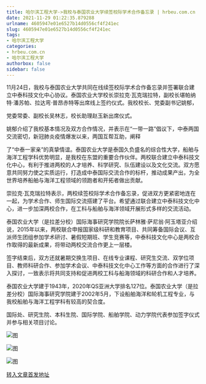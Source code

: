 ```yaml
---
title: 哈尔滨工程大学->我校与泰国农业大学续签校际学术合作备忘录 | hrbeu.com.cn
date: 2021-11-29 01:22:35.879288
urlname: 4605947e01e6527b14d0556cf4f241ec
slug: 4605947e01e6527b14d0556cf4f241ec
tags: 
- 哈尔滨工程大学
categories:
- hrbeu.com.cn
- 哈尔滨工程大学
authorbox: false
sidebar: false
---
```

11月24日，我校与泰国农业大学共同在线续签校际学术合作备忘录并签署联合建立中泰科技文化中心协议。泰国农业大学校长崇拉克·瓦克瑞拉特，副校长堪帕纳特·潘苏帕、拉达弯·普昂赤特等出席线上签约仪式。我校校长、党委副书记姚郁，

党委常委、副校长吴林志，校长助理赵玉新出席仪式。

姚郁介绍了我校基本情况及双方合作情况，并表示在“一带一路”倡议下，中泰两国交流密切，新冠肺炎疫情爆发以来，两国互帮互助，阐释
<!--more-->
了“中泰一家亲”的真挚情谊。泰国农业大学是泰国久负盛名的综合性大学，船舶与海洋工程学科优势明显，是我校在东盟的重要合作伙伴。两校联合建立中泰科技文化中心，有利于推进两校的人才培养、科学研究、队伍建设以及文化交流。双方愿意共同努力使之实质运行，打造成中泰国际交流合作的标杆，推动成果产出，为全世界培养船舶与海洋工程领域的领跑者和开拓者做出贡献。

崇拉克·瓦克瑞拉特表示，两校续签校际学术合作备忘录，促进双方更紧密地连在一起，为学术合作、师生国际交流搭建了平台。希望通过联合建立中泰科技文化中心，进一步加深两校合作，在工科与船舶与海洋领域开展形式多样的交流活动。

泰国农业大学（是拉差分校）国际海事研究学院院长萨林雅·萨尼翁·阿玉塔亚介绍说，2015年以来，两校联合申报国家级科研和教育项目、共同筹备国际会议、互派师生团组参加学术研讨、暑假短期班、学生竞赛等，中泰科技文化中心是两校合作取得的最新成果，将带动两校交流合作更上一层楼。

签字结束后，双方还就暑期交换生项目、在线专业课程、研究生交流、双学位项目、教师科研合作、参加学术会议、中泰科技文化中心工作等方面的合作进行了深入探讨，一致表示将共同支持和促进两校工科与船海领域的科研合作和人才培养。

泰国农业大学建于1943年，2020年QS亚洲大学排名127位。泰国农业大学（是拉差分校）国际海事研究学院建于2002年5月，下设船舶海洋和轮机工程专业，与我校船舶与海洋工程学科有较高的契合度。

国际处、研究生院、本科生院、国际学院、船舶学院、动力学院代表参加签字仪式并参与相关项目讨论。

![图](http://gongxue.cn/__local/4/15/EB/D8520FCD1DF77C887D24717D865_ABF378E0_A0E5.jpg)

![图](http://gongxue.cn/__local/3/60/5F/3A7A40BCAB63FCA1F41C88256BE_63F37510_ABF4.jpg)

![图](http://gongxue.cn/__local/1/EB/90/03AC61E2D97852BCD9A2847998B_D36A57A2_1047E.jpg)

[转入文章首发地址](http://gongxue.cn/info/1141/68985.htm)